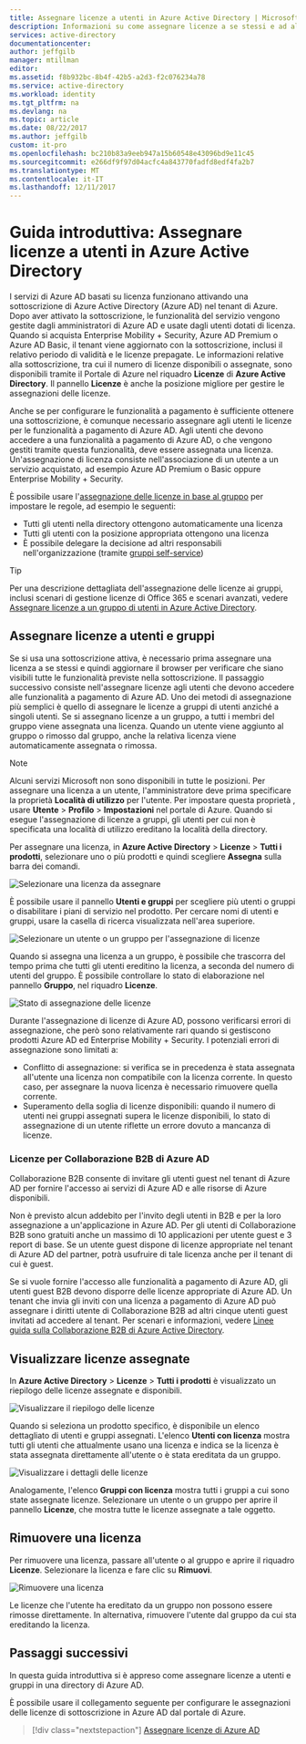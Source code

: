 ```yaml
---
title: Assegnare licenze a utenti in Azure Active Directory | Microsoft Docs
description: Informazioni su come assegnare licenze a se stessi e ad altri utenti in Azure Active Directory.
services: active-directory
documentationcenter: 
author: jeffgilb
manager: mtillman
editor: 
ms.assetid: f8b932bc-8b4f-42b5-a2d3-f2c076234a78
ms.service: active-directory
ms.workload: identity
ms.tgt_pltfrm: na
ms.devlang: na
ms.topic: article
ms.date: 08/22/2017
ms.author: jeffgilb
custom: it-pro
ms.openlocfilehash: bc210b83a9eeb947a15b60548e43096bd9e11c45
ms.sourcegitcommit: e266df9f97d04acfc4a843770fadfd8edf4fa2b7
ms.translationtype: MT
ms.contentlocale: it-IT
ms.lasthandoff: 12/11/2017
---
```

# <a name="quickstart-license-users-in-azure-active-directory"></a>Guida introduttiva: Assegnare licenze a utenti in Azure Active Directory
I servizi di Azure AD basati su licenza funzionano attivando una sottoscrizione di Azure Active Directory (Azure AD) nel tenant di Azure. Dopo aver attivato la sottoscrizione, le funzionalità del servizio vengono gestite dagli amministratori di Azure AD e usate dagli utenti dotati di licenza. Quando si acquista Enterprise Mobility + Security, Azure AD Premium o Azure AD Basic, il tenant viene aggiornato con la sottoscrizione, inclusi il relativo periodo di validità e le licenze prepagate. Le informazioni relative alla sottoscrizione, tra cui il numero di licenze disponibili o assegnate, sono disponibili tramite il Portale di Azure nel riquadro **Licenze** di **Azure Active Directory**. Il pannello **Licenze** è anche la posizione migliore per gestire le assegnazioni delle licenze.

Anche se per configurare le funzionalità a pagamento è sufficiente ottenere una sottoscrizione, è comunque necessario assegnare agli utenti le licenze per le funzionalità a pagamento di Azure AD. Agli utenti che devono accedere a una funzionalità a pagamento di Azure AD, o che vengono gestiti tramite questa funzionalità, deve essere assegnata una licenza. Un'assegnazione di licenza consiste nell'associazione di un utente a un servizio acquistato, ad esempio Azure AD Premium o Basic oppure Enterprise Mobility + Security.

È possibile usare l'[assegnazione delle licenze in base al gruppo](active-directory-licensing-whatis-azure-portal.md) per impostare le regole, ad esempio le seguenti:
* Tutti gli utenti nella directory ottengono automaticamente una licenza
* Tutti gli utenti con la posizione appropriata ottengono una licenza
* È possibile delegare la decisione ad altri responsabili nell'organizzazione (tramite [gruppi self-service](active-directory-accessmanagement-self-service-group-management.md))

> [!TIP]
> Per una descrizione dettagliata dell'assegnazione delle licenze ai gruppi, inclusi scenari di gestione licenze di Office 365 e scenari avanzati, vedere [Assegnare licenze a un gruppo di utenti in Azure Active Directory](active-directory-licensing-group-assignment-azure-portal.md).

## <a name="assign-licenses-to-users-and-groups"></a>Assegnare licenze a utenti e gruppi
Se si usa una sottoscrizione attiva, è necessario prima assegnare una licenza a se stessi e quindi aggiornare il browser per verificare che siano visibili tutte le funzionalità previste nella sottoscrizione. Il passaggio successivo consiste nell'assegnare licenze agli utenti che devono accedere alle funzionalità a pagamento di Azure AD. Uno dei metodi di assegnazione più semplici è quello di assegnare le licenze a gruppi di utenti anziché a singoli utenti. Se si assegnano licenze a un gruppo, a tutti i membri del gruppo viene assegnata una licenza. Quando un utente viene aggiunto al gruppo o rimosso dal gruppo, anche la relativa licenza viene automaticamente assegnata o rimossa. 

> [!NOTE]
> Alcuni servizi Microsoft non sono disponibili in tutte le posizioni. Per assegnare una licenza a un utente, l'amministratore deve prima specificare la proprietà **Località di utilizzo** per l'utente. Per impostare questa proprietà , usare **Utente** &gt; **Profilo** &gt; **Impostazioni** nel portale di Azure. Quando si esegue l'assegnazione di licenze a gruppi, gli utenti per cui non è specificata una località di utilizzo ereditano la località della directory.

Per assegnare una licenza, in **Azure Active Directory** &gt; **Licenze** &gt; **Tutti i prodotti**, selezionare uno o più prodotti e quindi scegliere **Assegna** sulla barra dei comandi.

![Selezionare una licenza da assegnare](media/license-users-groups/select-license-to-assign.png)

È possibile usare il pannello **Utenti e gruppi** per scegliere più utenti o gruppi o disabilitare i piani di servizio nel prodotto. Per cercare nomi di utenti e gruppi, usare la casella di ricerca visualizzata nell'area superiore.

![Selezionare un utente o un gruppo per l'assegnazione di licenze](media/license-users-groups/select-user-for-license-assignment.png)

Quando si assegna una licenza a un gruppo, è possibile che trascorra del tempo prima che tutti gli utenti ereditino la licenza, a seconda del numero di utenti del gruppo. È possibile controllare lo stato di elaborazione nel pannello **Gruppo**, nel riquadro **Licenze**.

![Stato di assegnazione delle licenze](media/license-users-groups/license-assignment-status.png)

Durante l'assegnazione di licenze di Azure AD, possono verificarsi errori di assegnazione, che però sono relativamente rari quando si gestiscono prodotti Azure AD ed Enterprise Mobility + Security. I potenziali errori di assegnazione sono limitati a:
- Conflitto di assegnazione: si verifica se in precedenza è stata assegnata all'utente una licenza non compatibile con la licenza corrente. In questo caso, per assegnare la nuova licenza è necessario rimuovere quella corrente.
- Superamento della soglia di licenze disponibili: quando il numero di utenti nei gruppi assegnati supera le licenze disponibili, lo stato di assegnazione di un utente riflette un errore dovuto a mancanza di licenze.

### <a name="azure-ad-b2b-collaboration-licensing"></a>Licenze per Collaborazione B2B di Azure AD

Collaborazione B2B consente di invitare gli utenti guest nel tenant di Azure AD per fornire l'accesso ai servizi di Azure AD e alle risorse di Azure disponibili.  

Non è previsto alcun addebito per l'invito degli utenti in B2B e per la loro assegnazione a un'applicazione in Azure AD. Per gli utenti di Collaborazione B2B sono gratuiti anche un massimo di 10 applicazioni per utente guest e 3 report di base. Se un utente guest dispone di licenze appropriate nel tenant di Azure AD del partner, potrà usufruire di tale licenza anche per il tenant di cui è guest.

Se si vuole fornire l'accesso alle funzionalità a pagamento di Azure AD, gli utenti guest B2B devono disporre delle licenze appropriate di Azure AD. Un tenant che invia gli inviti con una licenza a pagamento di Azure AD può assegnare i diritti utente di Collaborazione B2B ad altri cinque utenti guest invitati ad accedere al tenant. Per scenari e informazioni, vedere [Linee guida sulla Collaborazione B2B di Azure Active Directory](active-directory-b2b-licensing.md).

## <a name="view-assigned-licenses"></a>Visualizzare licenze assegnate

In **Azure Active Directory** &gt; **Licenze** &gt; **Tutti i prodotti** è visualizzato un riepilogo delle licenze assegnate e disponibili.

![Visualizzare il riepilogo delle licenze](media/license-users-groups/view-license-summary.png)

Quando si seleziona un prodotto specifico, è disponibile un elenco dettagliato di utenti e gruppi assegnati. L'elenco **Utenti con licenza** mostra tutti gli utenti che attualmente usano una licenza e indica se la licenza è stata assegnata direttamente all'utente o è stata ereditata da un gruppo.

![Visualizzare i dettagli delle licenze](media/license-users-groups/view-license-detail.png)

Analogamente, l'elenco **Gruppi con licenza** mostra tutti i gruppi a cui sono state assegnate licenze. Selezionare un utente o un gruppo per aprire il pannello **Licenze**, che mostra tutte le licenze assegnate a tale oggetto.

## <a name="remove-a-license"></a>Rimuovere una licenza

Per rimuovere una licenza, passare all'utente o al gruppo e aprire il riquadro **Licenze**. Selezionare la licenza e fare clic su **Rimuovi**.

![Rimuovere una licenza](media/license-users-groups/remove-license.png)

Le licenze che l'utente ha ereditato da un gruppo non possono essere rimosse direttamente. In alternativa, rimuovere l'utente dal gruppo da cui sta ereditando la licenza.


## <a name="next-steps"></a>Passaggi successivi
In questa guida introduttiva si è appreso come assegnare licenze a utenti e gruppi in una directory di Azure AD. 

È possibile usare il collegamento seguente per configurare le assegnazioni delle licenze di sottoscrizione in Azure AD dal portale di Azure.

> [!div class="nextstepaction"]
> [Assegnare licenze di Azure AD](https://aad.portal.azure.com/#blade/Microsoft_AAD_IAM/LicensesMenuBlade/Overview) 
